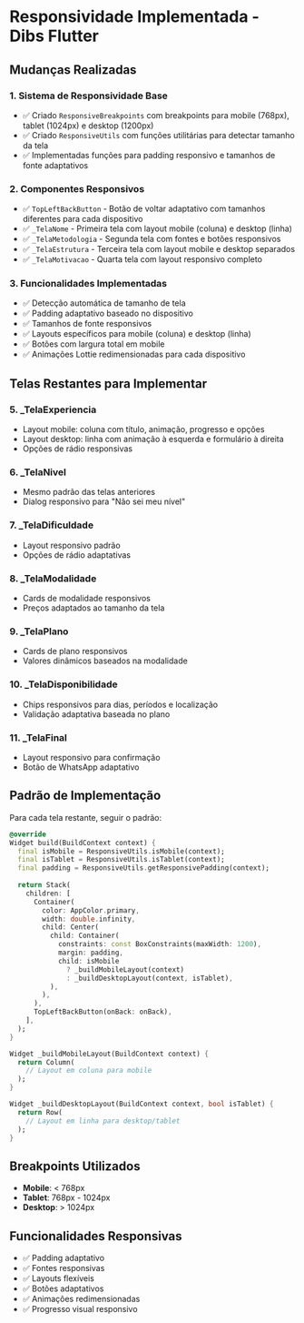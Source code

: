 # Responsividade Implementada - Dibs Flutter

## Mudanças Realizadas

### 1. Sistema de Responsividade Base
- ✅ Criado `ResponsiveBreakpoints` com breakpoints para mobile (768px), tablet (1024px) e desktop (1200px)
- ✅ Criado `ResponsiveUtils` com funções utilitárias para detectar tamanho da tela
- ✅ Implementadas funções para padding responsivo e tamanhos de fonte adaptativos

### 2. Componentes Responsivos
- ✅ `TopLeftBackButton` - Botão de voltar adaptativo com tamanhos diferentes para cada dispositivo
- ✅ `_TelaNome` - Primeira tela com layout mobile (coluna) e desktop (linha)
- ✅ `_TelaMetodologia` - Segunda tela com fontes e botões responsivos
- ✅ `_TelaEstrutura` - Terceira tela com layout mobile e desktop separados
- ✅ `_TelaMotivacao` - Quarta tela com layout responsivo completo

### 3. Funcionalidades Implementadas
- ✅ Detecção automática de tamanho de tela
- ✅ Padding adaptativo baseado no dispositivo
- ✅ Tamanhos de fonte responsivos
- ✅ Layouts específicos para mobile (coluna) e desktop (linha)
- ✅ Botões com largura total em mobile
- ✅ Animações Lottie redimensionadas para cada dispositivo

## Telas Restantes para Implementar

### 5. _TelaExperiencia
- Layout mobile: coluna com título, animação, progresso e opções
- Layout desktop: linha com animação à esquerda e formulário à direita
- Opções de rádio responsivas

### 6. _TelaNivel  
- Mesmo padrão das telas anteriores
- Dialog responsivo para "Não sei meu nível"

### 7. _TelaDificuldade
- Layout responsivo padrão
- Opções de rádio adaptativas

### 8. _TelaModalidade
- Cards de modalidade responsivos
- Preços adaptados ao tamanho da tela

### 9. _TelaPlano
- Cards de plano responsivos
- Valores dinâmicos baseados na modalidade

### 10. _TelaDisponibilidade
- Chips responsivos para dias, períodos e localização
- Validação adaptativa baseada no plano

### 11. _TelaFinal
- Layout responsivo para confirmação
- Botão de WhatsApp adaptativo

## Padrão de Implementação

Para cada tela restante, seguir o padrão:

```dart
@override
Widget build(BuildContext context) {
  final isMobile = ResponsiveUtils.isMobile(context);
  final isTablet = ResponsiveUtils.isTablet(context);
  final padding = ResponsiveUtils.getResponsivePadding(context);
  
  return Stack(
    children: [
      Container(
        color: AppColor.primary,
        width: double.infinity,
        child: Center(
          child: Container(
            constraints: const BoxConstraints(maxWidth: 1200),
            margin: padding,
            child: isMobile 
              ? _buildMobileLayout(context)
              : _buildDesktopLayout(context, isTablet),
          ),
        ),
      ),
      TopLeftBackButton(onBack: onBack),
    ],
  );
}

Widget _buildMobileLayout(BuildContext context) {
  return Column(
    // Layout em coluna para mobile
  );
}

Widget _buildDesktopLayout(BuildContext context, bool isTablet) {
  return Row(
    // Layout em linha para desktop/tablet
  );
}
```

## Breakpoints Utilizados
- **Mobile**: < 768px
- **Tablet**: 768px - 1024px  
- **Desktop**: > 1024px

## Funcionalidades Responsivas
- ✅ Padding adaptativo
- ✅ Fontes responsivas
- ✅ Layouts flexíveis
- ✅ Botões adaptativos
- ✅ Animações redimensionadas
- ✅ Progresso visual responsivo 